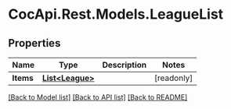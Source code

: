 # CocApi.Rest.Models.LeagueList

## Properties

Name | Type | Description | Notes
------------ | ------------- | ------------- | -------------
**Items** | [**List&lt;League&gt;**](League.md) |  | [readonly] 

[[Back to Model list]](../../README.md#documentation-for-models) [[Back to API list]](../../README.md#documentation-for-api-endpoints) [[Back to README]](../../README.md)

